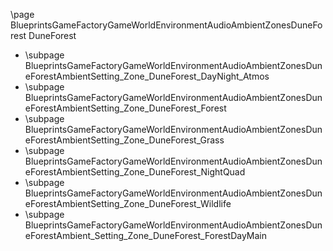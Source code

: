 \page BlueprintsGameFactoryGameWorldEnvironmentAudioAmbientZonesDuneForest DuneForest
- \subpage BlueprintsGameFactoryGameWorldEnvironmentAudioAmbientZonesDuneForestAmbientSetting_Zone_DuneForest_DayNight_Atmos
- \subpage BlueprintsGameFactoryGameWorldEnvironmentAudioAmbientZonesDuneForestAmbientSetting_Zone_DuneForest_Forest
- \subpage BlueprintsGameFactoryGameWorldEnvironmentAudioAmbientZonesDuneForestAmbientSetting_Zone_DuneForest_Grass
- \subpage BlueprintsGameFactoryGameWorldEnvironmentAudioAmbientZonesDuneForestAmbientSetting_Zone_DuneForest_NightQuad
- \subpage BlueprintsGameFactoryGameWorldEnvironmentAudioAmbientZonesDuneForestAmbientSetting_Zone_DuneForest_Wildlife
- \subpage BlueprintsGameFactoryGameWorldEnvironmentAudioAmbientZonesDuneForestAmbient_Setting_Zone_DuneForest_ForestDayMain
